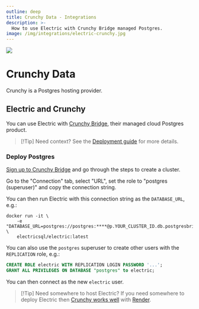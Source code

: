 ```yaml
---
outline: deep
title: Crunchy Data - Integrations
description: >-
  How to use Electric with Crunchy Bridge managed Postgres.
image: /img/integrations/electric-crunchy.jpg
---
```


<img src="/img/integrations/crunchy.svg" class="product-icon" />

# Crunchy Data

Crunchy is a Postgres hosting provider.

## Electric and Crunchy

You can use Electric with [Crunchy Bridge](https://www.crunchydata.com/products/crunchy-bridge), their managed cloud Postgres product.

> [!Tip] Need context?
> See the [Deployment guide](/docs/guides/deployment) for more details.

### Deploy Postgres

[Sign up to Crunchy Bridge](https://crunchybridge.com/register) and go through the steps to create a cluster.

Go to the "Connection" tab, select "URL", set the role to "postgres (superuser)" and copy the connection string.

You can then run Electric with this connection string as the `DATABASE_URL`, e.g.:

```shell
docker run -it \
    -e "DATABASE_URL=postgres://postgres:****@p.YOUR_CLUSTER_ID.db.postgresbridge.com:5432/postgres" \
    electricsql/electric:latest
```

You can also use the `postgres` superuser to create other users with the `REPLICATION` role, e.g.:

```sql
CREATE ROLE electric WITH REPLICATION LOGIN PASSWORD '...';
GRANT ALL PRIVILEGES ON DATABASE "postgres" to electric;
```

You can then connect as the new `electric` user.

> [!Tip] Need somewhere to host Electric?
> If you need somewhere to deploy Electric then [Crunchy works well](https://neon.tech/docs/guides/render) with [Render](./render#deploy-electric).